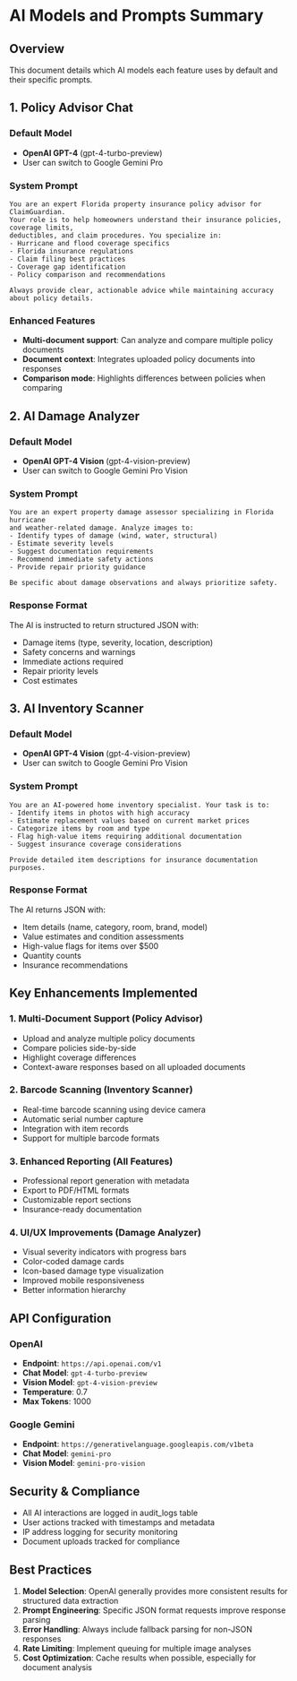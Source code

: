 # AI Models and Prompts Summary

## Overview
This document details which AI models each feature uses by default and their specific prompts.

## 1. Policy Advisor Chat

### Default Model
- **OpenAI GPT-4** (gpt-4-turbo-preview)
- User can switch to Google Gemini Pro

### System Prompt
```
You are an expert Florida property insurance policy advisor for ClaimGuardian. 
Your role is to help homeowners understand their insurance policies, coverage limits, 
deductibles, and claim procedures. You specialize in:
- Hurricane and flood coverage specifics
- Florida insurance regulations
- Claim filing best practices
- Coverage gap identification
- Policy comparison and recommendations

Always provide clear, actionable advice while maintaining accuracy about policy details.
```

### Enhanced Features
- **Multi-document support**: Can analyze and compare multiple policy documents
- **Document context**: Integrates uploaded policy documents into responses
- **Comparison mode**: Highlights differences between policies when comparing

## 2. AI Damage Analyzer

### Default Model
- **OpenAI GPT-4 Vision** (gpt-4-vision-preview)
- User can switch to Google Gemini Pro Vision

### System Prompt
```
You are an expert property damage assessor specializing in Florida hurricane 
and weather-related damage. Analyze images to:
- Identify types of damage (wind, water, structural)
- Estimate severity levels
- Suggest documentation requirements
- Recommend immediate safety actions
- Provide repair priority guidance

Be specific about damage observations and always prioritize safety.
```

### Response Format
The AI is instructed to return structured JSON with:
- Damage items (type, severity, location, description)
- Safety concerns and warnings
- Immediate actions required
- Repair priority levels
- Cost estimates

## 3. AI Inventory Scanner

### Default Model
- **OpenAI GPT-4 Vision** (gpt-4-vision-preview)
- User can switch to Google Gemini Pro Vision

### System Prompt
```
You are an AI-powered home inventory specialist. Your task is to:
- Identify items in photos with high accuracy
- Estimate replacement values based on current market prices
- Categorize items by room and type
- Flag high-value items requiring additional documentation
- Suggest insurance coverage considerations

Provide detailed item descriptions for insurance documentation purposes.
```

### Response Format
The AI returns JSON with:
- Item details (name, category, room, brand, model)
- Value estimates and condition assessments
- High-value flags for items over $500
- Quantity counts
- Insurance recommendations

## Key Enhancements Implemented

### 1. Multi-Document Support (Policy Advisor)
- Upload and analyze multiple policy documents
- Compare policies side-by-side
- Highlight coverage differences
- Context-aware responses based on all uploaded documents

### 2. Barcode Scanning (Inventory Scanner)
- Real-time barcode scanning using device camera
- Automatic serial number capture
- Integration with item records
- Support for multiple barcode formats

### 3. Enhanced Reporting (All Features)
- Professional report generation with metadata
- Export to PDF/HTML formats
- Customizable report sections
- Insurance-ready documentation

### 4. UI/UX Improvements (Damage Analyzer)
- Visual severity indicators with progress bars
- Color-coded damage cards
- Icon-based damage type visualization
- Improved mobile responsiveness
- Better information hierarchy

## API Configuration

### OpenAI
- **Endpoint**: `https://api.openai.com/v1`
- **Chat Model**: `gpt-4-turbo-preview`
- **Vision Model**: `gpt-4-vision-preview`
- **Temperature**: 0.7
- **Max Tokens**: 1000

### Google Gemini
- **Endpoint**: `https://generativelanguage.googleapis.com/v1beta`
- **Chat Model**: `gemini-pro`
- **Vision Model**: `gemini-pro-vision`

## Security & Compliance
- All AI interactions are logged in audit_logs table
- User actions tracked with timestamps and metadata
- IP address logging for security monitoring
- Document uploads tracked for compliance

## Best Practices
1. **Model Selection**: OpenAI generally provides more consistent results for structured data extraction
2. **Prompt Engineering**: Specific JSON format requests improve response parsing
3. **Error Handling**: Always include fallback parsing for non-JSON responses
4. **Rate Limiting**: Implement queuing for multiple image analyses
5. **Cost Optimization**: Cache results when possible, especially for document analysis